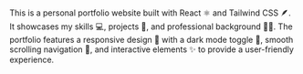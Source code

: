 This is a personal portfolio website built with React ⚛️ and Tailwind CSS 🪶. It showcases my skills 💻, projects 📂, and professional background 🧑‍💼. The portfolio features a responsive design 📱 with a dark mode toggle 🌙, smooth scrolling navigation 🧭, and interactive elements ✨ to provide a user-friendly experience.

